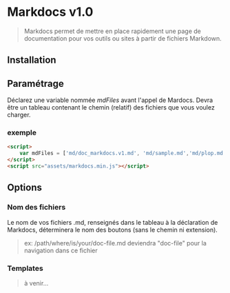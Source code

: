# Markdocs v1.0

> Markdocs permet de mettre en place rapidement une page de documentation pour vos outils ou sites 
à partir de fichiers Markdown.

## Installation


## Paramétrage
Déclarez une variable nommée *mdFiles* avant l'appel de Mardocs. Devra être un tableau contenant le chemin (relatif)
des fichiers que vous voulez charger.

### exemple
```html
<script>
    var mdFiles = ['md/doc_markdocs.v1.md', 'md/sample.md','md/plop.md'];
</script>
<script src="assets/markdocs.min.js"></script>
```


## Options
### Nom des fichiers
Le nom de vos fichiers .md, renseignés dans le tableau à la déclaration de Markdocs, déterminera le nom des boutons (sans le chemin ni extension).

> ex: /path/where/is/your/doc-file.md deviendra "doc-file" pour la navigation dans ce fichier

### Templates
> à venir...